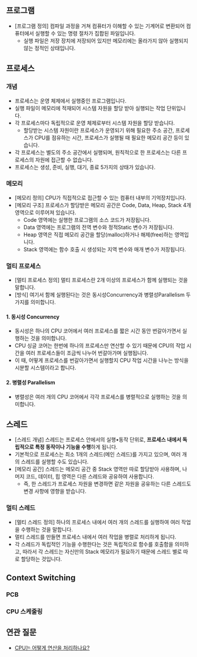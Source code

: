 ## 프로그램
- [프로그램 정의] 컴파일 과정을 거쳐 컴퓨터가 이해할 수 있는 기계어로 변환되어 컴퓨터에서 실행할 수 있는 명령 절차가 집합된 파일입니다.
	- 실행 파일은 저장 장치에 저장되어 있지만 메모리에는 올라가지 않아 실행되지 않는 정적인 상태입니다.
## 프로세스
### 개념
- 프로세스는 운영 체제에서 실행중인 프로그램입니다. 
- 실행 파일이 메모리에 적재되어 시스템 자원을 할당 받아 실행되는 작업 단위입니다.
- 각 프로세스마다 독립적으로 운영 체제로부터 시스템 자원을 할당 받습니다.
	- 할당받는 시스템 자원이란 프로세스가 운영되기 위해 필요한 주소 공간, 프로세스가 CPU를 점유하는 시간, 프로세스가 실행될 때 필요한 메모리 공간 등이 있습니다.
- 각 프로세스는 별도의 주소 공간에서 실행되며, 원칙적으로 한 프로세스는 다른 프로세스의 자원에 접근할 수 없습니다.
- 프로세스는 생성, 준비, 실행, 대기, 종료 5가지의 상태가 있습니다.
### 메모리
- [메모리 정의] CPU가 직접적으로 접근할 수 있는 컴퓨터 내부의 기억장치입니다.
- [메모리 구조] 프로세스가 할당받은 메모리 공간은 Code, Data, Heap, Stack 4개 영역으로 이루어져 있습니다.
	- Code 영역에는 실행한 프로그램의 소스 코드가 저장됩니다.
	- Data 영역에는 프로그램의 전역 변수와 정적Static 변수가 저장됩니다.
	- Heap 영역은 직접 메모리 공간을 할당(malloc)하거나 해제(free)하는 영역입니다.
	- Stack 영역에는 함수 호출 시 생성되는 지역 변수와 매개 변수가 저장됩니다.
### 멀티 프로세스
- [멀티 프로세스 정의] 멀티 프로세스란 2개 이상의 프로세스가 함께 실행되는 것을 말합니다.
- [방식] 여기서 함께 실행된다는 것은 동시성Concurrency과 병렬성Parallelism 두가지를 의미합니다.
#### 1. 동시성 Concurrency
- 동시성은 하나의 CPU 코어에서 여러 프로세스를 짧은 시간 동안 번갈아가면서 실행하는 것을 의미합니다.
- CPU 싱글 코어는 한번에 하나의 프로세스만 연산할 수 있기 때문에 CPU의 작업 시간을 여러 프로세스들이 조금씩 나누어 번갈아가며 실행됩니다.
- 이 때, 어떻게 프로세스를 번갈아가면서 실행할지 CPU 작업 시간을 나누는 방식을 시분할 시스템이라고 합니다.
#### 2. 병렬성 Parallelism
- 병렬성은 여러 개의 CPU 코어에서 각각 프로세스를 병렬적으로 실행하는 것을 의미합니다.

## 스레드
- [스레드 개념] 스레드는 프로세스 안에서의 실행•동작 단위로, **프로세스 내에서 독립적으로 특정 동작이나 기능을 수행**하게 됩니다.
- 기본적으로 프로세스는 최소 1개의 스레드(메인 스레드)를 가지고 있으며, 여러 개의 스레드를 실행할 수도 있습니다.
- [메모리 공간] 스레드는 메모리 공간 중 Stack 영역만 따로 할당받아 사용하며, 나머지 코드, 데이터, 힙 영역은 다른 스레드와 공유하여 사용합니다.
	- 즉, 한 스레드가 프로세스 자원을 변경하면 같은 자원을 공유하는 다른 스레드도 변경 사항에 영향을 받습니다.
### 멀티 스레드
- [멀티 스레드 정의] 하나의 프로세스 내에서 여러 개의 스레드를 실행하여 여러 작업을 수행하는 것을 말합니다.
- 멀티 스레드를 만들면 프로세스 내에서 여러 작업을 병렬로 처리하게 됩니다.
- 각 스레드가 독립적인 기능을 수행한다는 것은 독립적으로 함수를 호출함을 의미하고, 따라서 각 스레드는 자신만의 Stack 메모리가 필요하기 때문에 스레드 별로 따로 할당하는 것입니다.
## Context Switching
### PCB
### CPU 스케줄링

## 연관 질문
- [CPU는 어떻게 연산을 처리하나요?]()